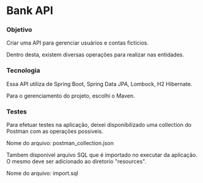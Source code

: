 # Bank API

### Objetivo
Criar uma API para gerenciar usuários e contas ficticios.

Dentro desta, existem diversas operações para realizar nas entidades.

### Tecnologia
Essa API utiliza de Spring Boot, Spring Data JPA, Lombock, H2 Hibernate.

Para o gerenciamento do projeto, escolhi o Maven.

### Testes
Para efetuar testes na aplicação, deixei disponibilizado uma collection do Postman com as operações possiveis.

Nome do arquivo: postman_collection.json

Tambem disponivel arquivo SQL que é importado no executar da aplicação. O mesmo deve ser adicionado ao diretorio "resources".

Nome do arquivo: import.sql
